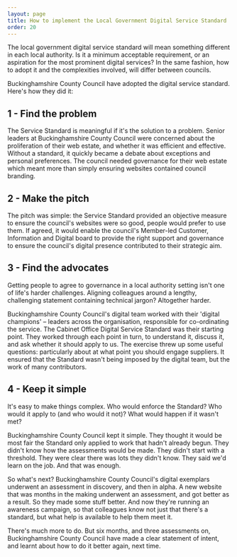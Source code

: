```yaml
---
layout: page
title: How to implement the Local Government Digital Service Standard
order: 20
---
```


The local government digital service standard will mean something different in each local authority. Is it a minimum acceptable requirement, or an aspiration for the most prominent digital services? In the same fashion, how to adopt it and the complexities involved, will differ between councils.

Buckinghamshire County Council have adopted the digital service standard. Here's how they did it:

## 1 - Find the problem

The Service Standard is meaningful if it's the solution to a problem. Senior leaders at Buckinghamshire County Council were concerned about the proliferation of their web estate, and whether it was efficient and effective. Without a standard, it quickly became a debate about exceptions and personal preferences. The council needed governance for their web estate which meant more than simply ensuring websites contained council branding.

## 2 - Make the pitch

The pitch was simple: the Service Standard provided an objective measure to ensure the council's websites were so good, people would prefer to use them. If agreed, it would enable the council's Member-led Customer, Information and Digital board to provide the right support and governance to ensure the council's digital presence contributed to their strategic aim.

## 3 - Find the advocates

Getting people to agree to governance in a local authority setting isn't one of life's harder challenges. Aligning colleagues around a lengthy, challenging statement containing technical jargon? Altogether harder.

Buckinghamshire County Council's digital team worked with their 'digital champions' – leaders across the organisation, responsible for co-ordinating the service. The Cabinet Office Digital Service Standard was their starting point. They worked through each point in turn, to understand it, discuss it, and ask whether it should apply to us. The exercise threw up some useful questions: particularly about at what point you should engage suppliers. It ensured that the Standard wasn't being imposed by the digital team, but the work of many contributors.

## 4 - Keep it simple

It's easy to make things complex. Who would enforce the Standard? Who would it apply to (and who would it not)? What would happen if it wasn't met?

Buckinghamshire County Council kept it simple. They thought it would be most fair the Standard only applied to work that hadn't already begun. They didn't know how the assessments would be made. They didn't start with a threshold. They were clear there was lots they didn't know. They said we'd learn on the job. And that was enough.

So what's next? Buckinghamshire County Council's digital exemplars underwent an assessment in discovery, and then in alpha. A new website that was months in the making underwent an assessment, and got better as a result. So they made some stuff better. And now they're running an awareness campaign, so that colleagues know not just that there's a standard, but what help is available to help them meet it.

There's much more to do. But six months, and three assessments on, Buckinghamshire County Council have made a clear statement of intent, and learnt about how to do it better again, next time.